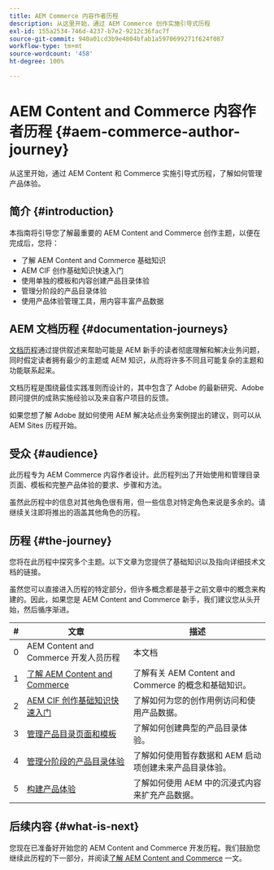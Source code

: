 ```yaml
---
title: AEM Commerce 内容作者历程
description: 从这里开始，通过 AEM Commerce 创作实施引导式历程
exl-id: 155a2534-746d-4237-b7e2-9212c36fac7f
source-git-commit: 940a01cd3b9e4804bfab1a5970699271f624f087
workflow-type: tm+mt
source-wordcount: '458'
ht-degree: 100%

---
```


# AEM Content and Commerce 内容作者历程 {#aem-commerce-author-journey}

从这里开始，通过 AEM Content 和 Commerce 实施引导式历程，了解如何管理产品体验。

## 简介 {#introduction}

本指南将引导您了解最重要的 AEM Content and Commerce 创作主题，以便在完成后，您将：

* 了解 AEM Content and Commerce 基础知识
* AEM CIF 创作基础知识快速入门
* 使用单独的模板和内容创建产品目录体验
* 管理分阶段的产品目录体验
* 使用产品体验管理工具，用内容丰富产品数据

## AEM 文档历程 {#documentation-journeys}

[文档历程](/help/journey-documentation/documentation-journeys.md)通过提供叙述来帮助可能是 AEM 新手的读者彻底理解和解决业务问题，同时假定读者拥有最少的主题或 AEM 知识，从而将许多不同且可能复杂的主题和功能联系起来。

文档历程是围绕最佳实践准则而设计的，其中包含了 Adobe 的最新研究、Adobe 顾问提供的成熟实施经验以及来自客户项目的反馈。

如果您想了解 Adobe 就如何使用 AEM 解决站点业务案例提出的建议，则可以从 AEM Sites 历程开始。

## 受众 {#audience}

此历程专为 AEM Commerce 内容作者设计。此历程列出了开始使用和管理目录页面、模板和完整产品体验的要求、步骤和方法。

虽然此历程中的信息对其他角色很有用，但一些信息对特定角色来说是多余的。请继续关注即将推出的涵盖其他角色的历程。

## 历程 {#the-journey}

您将在此历程中探究多个主题。以下文章为您提供了基础知识以及指向详细技术文档的链接。

虽然您可以直接进入历程的特定部分，但许多概念都是基于之前文章中的概念来构建的。因此，如果您是 AEM Content and Commerce 新手，我们建议您从头开始，然后循序渐进。

| # | 文章 | 描述 |
|---|---|---|
| 0 | AEM Content and Commerce 开发人员历程 | 本文档 |
| 1 | [了解 AEM Content and Commerce](/help/commerce-cloud/introduction.md) | 了解有关 AEM Content and Commerce 的概念和基础知识。 |
| 2 | [AEM CIF 创作基础知识快速入门](getting-started.md) | 了解如何为您的创作用例访问和使用产品数据。 |
| 3 | [管理产品目录页面和模板](catalog-templates.md) | 了解如何创建典型的产品目录体验。 |
| 4 | [管理分阶段的产品目录体验](staged-catalog.md) | 了解如何使用暂存数据和 AEM 启动项创建未来产品目录体验。 |
| 5 | [构建产品体验](product-experience-management.md) | 了解如何使用 AEM 中的沉浸式内容来扩充产品数据。 |

## 后续内容 {#what-is-next}

您现在已准备好开始您的 AEM Content and Commerce 开发历程。我们鼓励您继续此历程的下一部分，并阅读[了解 AEM Content and Commerce](/help/commerce-cloud/introduction.md) 一文。
